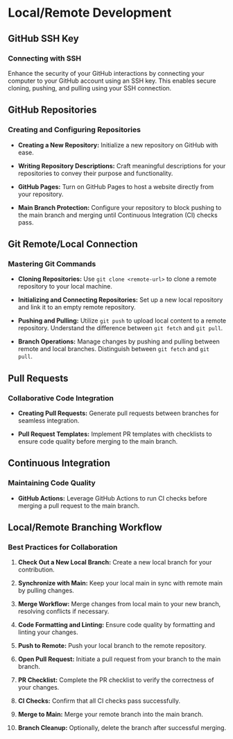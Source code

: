 # Local/Remote Development

## GitHub SSH Key

### Connecting with SSH

Enhance the security of your GitHub interactions by connecting your computer to
your GitHub account using an SSH key. This enables secure cloning, pushing, and
pulling using your SSH connection.

## GitHub Repositories

### Creating and Configuring Repositories

- **Creating a New Repository:** Initialize a new repository on GitHub with
  ease.

- **Writing Repository Descriptions:** Craft meaningful descriptions for your
  repositories to convey their purpose and functionality.

- **GitHub Pages:** Turn on GitHub Pages to host a website directly from your
  repository.

- **Main Branch Protection:** Configure your repository to block pushing to the
  main branch and merging until Continuous Integration (CI) checks pass.

## Git Remote/Local Connection

### Mastering Git Commands

- **Cloning Repositories:** Use `git clone <remote-url>` to clone a remote
  repository to your local machine.

- **Initializing and Connecting Repositories:** Set up a new local repository
  and link it to an empty remote repository.

- **Pushing and Pulling:** Utilize `git push` to upload local content to a
  remote repository. Understand the difference between `git fetch` and
  `git pull`.

- **Branch Operations:** Manage changes by pushing and pulling between remote
  and local branches. Distinguish between `git fetch` and `git pull`.

## Pull Requests

### Collaborative Code Integration

- **Creating Pull Requests:** Generate pull requests between branches for
  seamless integration.

- **Pull Request Templates:** Implement PR templates with checklists to ensure
  code quality before merging to the main branch.

## Continuous Integration

### Maintaining Code Quality

- **GitHub Actions:** Leverage GitHub Actions to run CI checks before merging a
  pull request to the main branch.

## Local/Remote Branching Workflow

### Best Practices for Collaboration

1. **Check Out a New Local Branch:** Create a new local branch for your
   contribution.

2. **Synchronize with Main:** Keep your local main in sync with remote main by
   pulling changes.

3. **Merge Workflow:** Merge changes from local main to your new branch,
   resolving conflicts if necessary.

4. **Code Formatting and Linting:** Ensure code quality by formatting and
   linting your changes.

5. **Push to Remote:** Push your local branch to the remote repository.

6. **Open Pull Request:** Initiate a pull request from your branch to the main
   branch.

7. **PR Checklist:** Complete the PR checklist to verify the correctness of your
   changes.

8. **CI Checks:** Confirm that all CI checks pass successfully.

9. **Merge to Main:** Merge your remote branch into the main branch.

10. **Branch Cleanup:** Optionally, delete the branch after successful merging.
